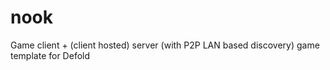 # nook
Game client + (client hosted) server (with P2P LAN based discovery) game template for Defold
